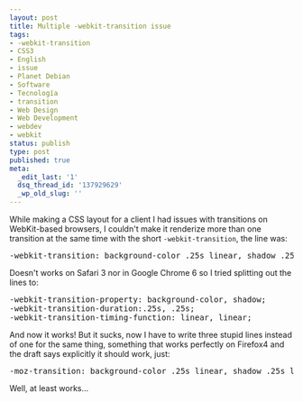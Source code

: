 ```yaml
---
layout: post
title: Multiple -webkit-transition issue
tags:
- -webkit-transition
- CSS3
- English
- issue
- Planet Debian
- Software
- Tecnología
- transition
- Web Design
- Web Development
- webdev
- webkit
status: publish
type: post
published: true
meta:
  _edit_last: '1'
  dsq_thread_id: '137929629'
  _wp_old_slug: ''
---
```

While making a CSS layout for a client I had issues with transitions on WebKit-based browsers, I couldn't make it renderize more than one transition at the same time with the short <code>-webkit-transition</code>, the line was:
<pre>-webkit-transition: background-color .25s linear, shadow .25s linear;</pre>

Doesn't works on Safari 3 nor in Google Chrome 6 so I tried splitting out the lines to:
<pre>-webkit-transition-property: background-color, shadow; 
-webkit-transition-duration:.25s, .25s; 
-webkit-transition-timing-function: linear, linear;</pre>

And now it works! But it sucks, now I have to write three stupid lines instead of one for the same thing, something that works perfectly on Firefox4 and the draft says explicitly it should work, just:
<pre>-moz-transition: background-color .25s linear, shadow .25s linear;</pre>

Well, at least works...
